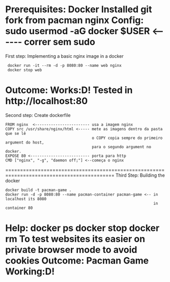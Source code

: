 Prerequisites:
    Docker Installed
    git fork from pacman nginx
Config:
    sudo usermod -aG docker $USER <------ correr sem sudo
==========================================================================================
First step: Implementing a basic nginx image in a docker

     docker run -it --rm -d -p 8080:80 --name web nginx
     docker stop web

Outcome: Works:D! Tested in http://localhost:80
===========================================================================================
Second step: Create dockerfile

    FROM nginx  <------------------------ usa a imagem nginx
    COPY src /usr/share/nginx/html <----- mete as imagens dentro da pasta que se lê
                                          o COPY copia sempre do primeiro argument do host,
                                          para o segundo argument no docker.
    EXPOSE 80 <-------------------------- porta para http
    CMD ["nginx", "-g", "daemon off;"] <--começa o nginx
===========================================================================================
Third Step: Building the docker

    docker build -t pacman-game .
    docker run -d -p 8080:80 --name pacman-container pacman-game <-- in localhost its 8080
                                                                     in container 80
Help:
    docker ps
    docker stop <name>
    docker rm <name>
    To test websites its easier on private browser mode to avoid cookies
Outcome:
    Pacman Game Working:D!
===========================================================================================
